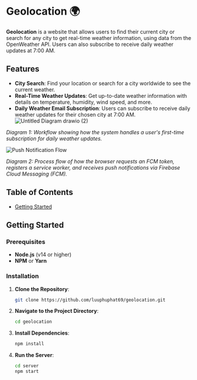 # Geolocation 🌍

**Geolocation** is a website that allows users to find their current city or search for any city to get real-time weather information, using data from the OpenWeather API. Users can also subscribe to receive daily weather updates at 7:00 AM.

## Features

- **City Search**: Find your location or search for a city worldwide to see the current weather.
- **Real-Time Weather Updates**: Get up-to-date weather information with details on temperature, humidity, wind speed, and more.
- **Daily Weather Email Subscription**: Users can subscribe to receive daily weather updates for their chosen city at 7:00 AM.
![Untitled Diagram drawio (2)](https://github.com/user-attachments/assets/57947b73-7272-4c28-a970-15e2f717fa64)

*Diagram 1: Workflow showing how the system handles a user's first-time subscription for daily weather updates.*

![Push Notification Flow](https://github.com/user-attachments/assets/bbbd41ca-4c33-483e-b289-4f1b5a5cd597)

*Diagram 2: Process flow of how the browser requests an FCM token, registers a service worker, and receives push notifications via Firebase Cloud Messaging (FCM).*


## Table of Contents

- [Getting Started](#getting-started)

## Getting Started

### Prerequisites

- **Node.js** (v14 or higher)
- **NPM** or **Yarn**

### Installation

1. **Clone the Repository**:

   ```bash
   git clone https://github.com/luuphuphat69/geolocation.git
   
2. **Navigate to the Project Directory**:

   ```bash
   cd geolocation
   
3. **Install Dependencies**:

   ```bash
   npm install

4. **Run the Server**:

   ```bash
   cd server
   npm start
